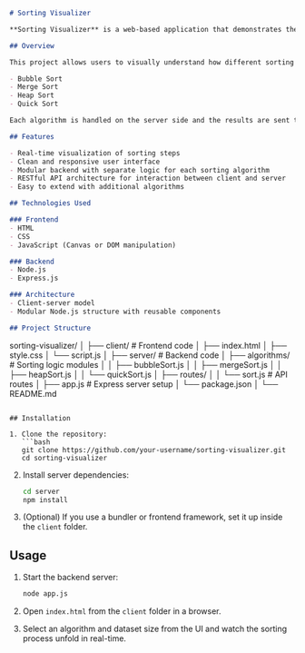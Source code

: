 
```markdown
# Sorting Visualizer

**Sorting Visualizer** is a web-based application that demonstrates the step-by-step execution of popular sorting algorithms through dynamic visualizations. The application is designed with a clear **client-server architecture**, separating the backend logic from the frontend interface for scalability, maintainability, and clarity.

## Overview

This project allows users to visually understand how different sorting algorithms operate. It supports several algorithms including:

- Bubble Sort
- Merge Sort
- Heap Sort
- Quick Sort

Each algorithm is handled on the server side and the results are sent to the client for real-time visualization.

## Features

- Real-time visualization of sorting steps
- Clean and responsive user interface
- Modular backend with separate logic for each sorting algorithm
- RESTful API architecture for interaction between client and server
- Easy to extend with additional algorithms

## Technologies Used

### Frontend
- HTML
- CSS
- JavaScript (Canvas or DOM manipulation)

### Backend
- Node.js
- Express.js

### Architecture
- Client-server model
- Modular Node.js structure with reusable components

## Project Structure

```

sorting-visualizer/
│
├── client/                  # Frontend code
│   ├── index.html
│   ├── style.css
│   └── script.js
│
├── server/                  # Backend code
│   ├── algorithms/          # Sorting logic modules
│   │   ├── bubbleSort.js
│   │   ├── mergeSort.js
│   │   ├── heapSort.js
│   │   └── quickSort.js
│   ├── routes/
│   │   └── sort.js          # API routes
│   ├── app.js               # Express server setup
│   └── package.json
│
└── README.md

````

## Installation

1. Clone the repository:
   ```bash
   git clone https://github.com/your-username/sorting-visualizer.git
   cd sorting-visualizer
````

2. Install server dependencies:

   ```bash
   cd server
   npm install
   ```

3. (Optional) If you use a bundler or frontend framework, set it up inside the `client` folder.

## Usage

1. Start the backend server:

   ```bash
   node app.js
   ```

2. Open `index.html` from the `client` folder in a browser.

3. Select an algorithm and dataset size from the UI and watch the sorting process unfold in real-time.

